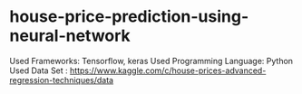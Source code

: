 # house-price-prediction-using-neural-network

Used Frameworks:
  Tensorflow, keras
Used Programming Language:
  Python
Used Data Set :
  https://www.kaggle.com/c/house-prices-advanced-regression-techniques/data
 

